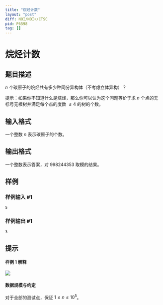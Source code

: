 ```yaml
---
title: "烷烃计数"
layout: "post"
diff: NOI/NOI+/CTSC
pid: P6598
tag: []
---
```

# 烷烃计数
## 题目描述

$n$ 个碳原子的烷烃共有多少种同分异构体（不考虑立体异构）？

提示：如果你不知道什么是烷烃，那么你可以认为这个问题等价于求 $n$ 个点的无标号无根树并满足每个点的度数 $\le 4$ 的树的个数。
## 输入格式

一个整数 $n$ 表示碳原子的个数。
## 输出格式

一个整数表示答案，对 $998244353$ 取模的结果。
## 样例

### 样例输入 #1
```
5
```
### 样例输出 #1
```
3
```
## 提示

#### 样例 1 解释

![](https://cdn.luogu.com.cn/upload/image_hosting/l8x7ct53.png)

#### 数据规模与约定

对于全部的测试点，保证 $1 \leq n \leq 10^5$。
